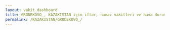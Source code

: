 ```yaml
---
layout: vakit_dashboard
title: GRODEKOVO_, KAZAKISTAN için iftar, namaz vakitleri ve hava durumu - ilçe/eyalet seç
permalink: /KAZAKISTAN/GRODEKOVO_/
---
```


<script type="text/javascript">
  var GLOBAL_COUNTRY = 'KAZAKISTAN';
  var GLOBAL_CITY = 'GRODEKOVO_';
  var GLOBAL_STATE = '';
  var lat = 72;
  var lon = 21;
</script>
